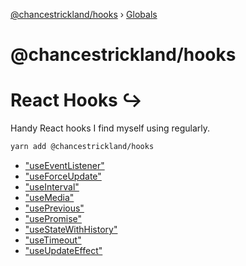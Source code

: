 [@chancestrickland/hooks](README.md) › [Globals](globals.md)

# @chancestrickland/hooks

# React Hooks ↪️

Handy React hooks I find myself using regularly.

```sh
yarn add @chancestrickland/hooks
```

* ["useEventListener"](docs/modules/_use_event_listener_.md)
* ["useForceUpdate"](docs/modules/_use_force_update_.md)
* ["useInterval"](docs/modules/_use_interval_.md)
* ["useMedia"](docs/modules/_use_media_.md)
* ["usePrevious"](docs/modules/_use_previous_.md)
* ["usePromise"](docs/modules/_use_promise_.md)
* ["useStateWithHistory"](docs/modules/_use_state_with_history_.md)
* ["useTimeout"](docs/modules/_use_timeout_.md)
* ["useUpdateEffect"](docs/modules/_use_update_effect_.md)
